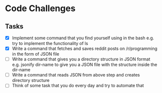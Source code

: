# Code Challenges

## Tasks

- [x] Implement some command that you find yourself using in the bash e.g. try to implement the functionality of ls
- [x] Write a command that fetches and saves reddit posts on /r/programming in the form of JSON file
- [ ] Write a command that gives you a directory structure in JSON format e.g. jsonify dir-name to give you a JSON file with the structure inside the dir-name
- [ ] Write a command that reads JSON from above step and creates directory structure
- [ ] Think of some task that you do every day and try to automate that